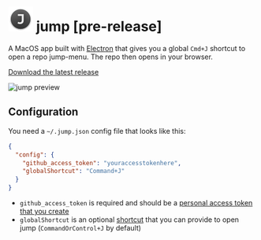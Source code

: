 # ![icon](./icon.png) jump [pre-release]

A MacOS app built with [Electron](https://github.com/electron/electron) that gives you a global `Cmd+J` shortcut to open a repo jump-menu. The repo then opens in your browser.

[Download the latest release](https://github.com/dropseed/jump/releases/latest)

![jump preview](preview.gif)

## Configuration

You need a `~/.jump.json` config file that looks like this:

```json
{
  "config": {
    "github_access_token": "youraccesstokenhere",
    "globalShortcut": "Command+J"
  }
}
```

- `github_access_token` is required and should be a [personal access token that you create](https://help.github.com/articles/creating-a-personal-access-token-for-the-command-line/#creating-a-token)
- `globalShortcut` is an optional [shortcut](https://electronjs.org/docs/api/global-shortcut) that you can provide to open jump (`CommandOrControl+J` by default)
